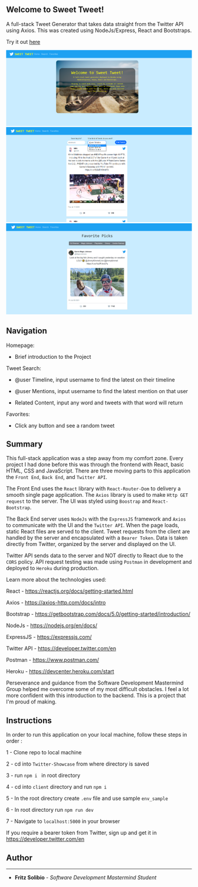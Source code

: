 ## Welcome to Sweet Tweet!

A full-stack Tweet Generator that takes data straight from the Twitter API using Axios. This was created using NodeJs/Express, React and Bootstraps.

Try it out [here](https://fritz-sweet-tweet.herokuapp.com/)

![homepage](./client/src/images/screenshot-home.png)
![searchpage](./client/src/images/screenshot-search.png)
![favoritespage](./client/src/images/screenshot-favorites.png)

## Navigation

Homepage:

- Brief introduction to the Project

Tweet Search:

- @user Timeline, input username to find the latest on their timeline

- @user Mentions, input username to find the latest mention on that user

- Related Content, input any word and tweets with that word will return

Favorites:

- Click any button and see a random tweet

## Summary

This full-stack application was a step away from my comfort zone. Every project I had done before this was through the frontend with React, basic HTML, CSS and JavaScript.
There are three moving parts to this application the `Front End`, `Back End`, and `Twitter API`.

The Front End uses the `React` library with `React-Router-Dom` to delivery a smooth single page application. The `Axios` library is used to make `Http GET request` to the server.
The UI was styled using `Boostrap` and `React-Bootstrap`.

The Back End server uses `NodeJs` with the `ExpressJS` framework and `Axios` to communicate with the UI and the `Twitter API`.
When the page loads, static React files are served to the client. Tweet requests from the client are handled by the server and encapsulated with a `Bearer Token`.
Data is taken directly from Twitter, organized by the server and displayed on the UI.

Twitter API sends data to the server and NOT directly to React due to the `CORS` policy. API request testing was made using `Postman` in development and deployed to `Heroku` during production.

Learn more about the technologies used:

React - https://reactjs.org/docs/getting-started.html

Axios - https://axios-http.com/docs/intro

Bootstrap - https://getbootstrap.com/docs/5.0/getting-started/introduction/

NodeJs - https://nodejs.org/en/docs/

ExpressJS - https://expressjs.com/

Twitter API - https://developer.twitter.com/en

Postman - https://www.postman.com/

Heroku - https://devcenter.heroku.com/start

Perseverance and guidance from the Software Development Mastermind Group helped me overcome some of my most difficult obstacles.
I feel a lot more confident with this introduction to the backend. This is a project that I'm proud of making.

## Instructions

In order to run this application on your local machine, follow these steps in order :

1 - Clone repo to local machine

2 - cd into `Twitter-Showcase` from where directory is saved

3 - run `npm i ` in root directory

4 - cd into `client` directory and run `npm i`

5 - In the root directory create `.env` file and use sample `env_sample`

6 - In root directory run `npm run dev`

7 - Navigate to `localhost:5000` in your browser

If you require a bearer token from Twitter, sign up and get it in https://developer.twitter.com/en

## Author

---

- **Fritz Solibio** - _Software Development Mastermind Student_
